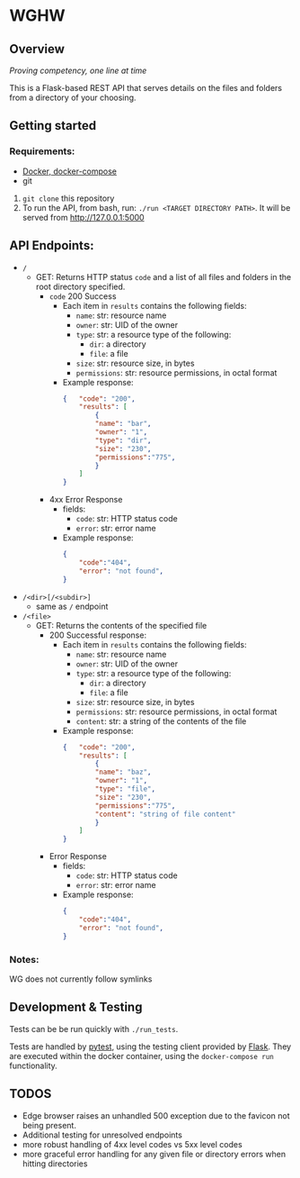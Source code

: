 # WGHW

## Overview
*Proving competency, one line at time*

This is a Flask-based REST API that serves details on the files and folders 
from a directory of your choosing.

## Getting started
### Requirements:
- [Docker, docker-compose](https://docs.docker.com/compose/install/)
- git

1. `git clone` this repository
2. To run the API, from bash, run: `./run <TARGET DIRECTORY PATH>`. It will be 
served from http://127.0.0.1:5000

## API Endpoints:

- `/`
  - GET: Returns HTTP status `code` and a list of all files and folders in the root directory specified.
    - `code` 200 Success
        - Each item in `results` contains the following fields:
            - `name`: str: resource name
            - `owner`: str: UID of the owner
            - `type`: str: a resource type of the following:
                - `dir`: a directory
                - `file`: a file
            - `size`: str: resource size, in bytes
            - `permissions`: str: resource permissions, in octal format
        - Example response:
            ```json
            {   "code": "200",
                "results": [
                    {
                    "name": "bar",
                    "owner": "1",
                    "type": "dir",
                    "size": "230",
                    "permissions":"775",
                    }
                ]
            }
            ```
    - 4xx Error Response
        - fields:
            - `code`: str: HTTP status code
            - `error`: str: error name
        - Example response:
            ```json
            {
                "code":"404",
                "error": "not found",
            }

- `/<dir>[/<subdir>]`
  - same as `/` endpoint
- `/<file>`
  - GET: Returns the contents of the specified file
    - 200 Successful response:
        - Each item in `results` contains the following fields:
            - `name`: str: resource name
            - `owner`: str: UID of the owner
            - `type`: str: a resource type of the following:
                - `dir`: a directory
                - `file`: a file
            - `size`: str: resource size, in bytes
            - `permissions`: str: resource permissions, in octal format
            - `content`: str: a string of the contents of the file
        - Example response:
            ```json
            {   "code": "200",
                "results": [
                    {
                    "name": "baz",
                    "owner": "1",
                    "type": "file",
                    "size": "230",
                    "permissions":"775",
                    "content": "string of file content"
                    }
                ]
            }
            ```
    - Error Response
        - fields:
            - `code`: str: HTTP status code
            - `error`: str: error name
        - Example response:
            ```json
            {
                "code":"404",
                "error": "not found",
            }

### Notes:
WG does not currently follow symlinks
## Development & Testing
Tests can be be run quickly with `./run_tests`.

Tests are handled by [pytest](https://docs.pytest.org/en/latest/), using the 
testing client provided by [Flask](https://flask.palletsprojects.com/en/1.1.x/).
They are executed within the docker container, using the `docker-compose run`
functionality.

## TODOS
- Edge browser raises an unhandled 500 exception due to the favicon not being present.
- Additional testing for unresolved endpoints
- more robust handling of 4xx level codes vs 5xx level codes
- more graceful error handling for any given file or directory errors when
hitting directories
